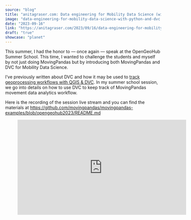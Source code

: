 ```yaml
---
source: "blog"
title: "anitagraser.com: Data engineering for Mobility Data Science (with Python and DVC)"
image: "data-engineering-for-mobility-data-science-with-python-and-dvc."
date: "2023-09-16"
link: "https://anitagraser.com/2023/09/16/data-engineering-for-mobility-data-science-with-python-and-dvc/"
draft: "true"
showcase: "planet"
---
```


<p>This summer, I had the honor to &#8212; once again &#8212; speak at the OpenGeoHub Summer School. This time, I wanted to challenge the students and myself by not just doing MovingPandas but by introducing both MovingPandas and DVC for Mobility Data Science.</p>



<p>I&#8217;ve previously written about DVC and how it may be used to <a href="https://anitagraser.com/2023/02/25/tracking-geoprocessing-workflows-with-qgis-dvc/">track geoprocessing workflows with QGIS &amp; DVC</a>. In my summer school session, we go into details on how to use DVC to keep track of MovingPandas movement data analytics workflow.</p>



<p>Here is the recording of the session live stream and you can find the materials at <a href="https://github.com/movingpandas/movingpandas-examples/blob/opengeohub2023/README.md">https://github.com/movingpandas/movingpandas-examples/blob/opengeohub2023/README.md</a> </p>



<figure class="wp-block-embed is-type-video is-provider-youtube wp-block-embed-youtube wp-embed-aspect-16-9 wp-has-aspect-ratio"><div class="wp-block-embed__wrapper">
<iframe class="youtube-player" width="545" height="307" src="https://www.youtube.com/embed/roPF1oth2Pk?version=3&#038;rel=1&#038;showsearch=0&#038;showinfo=1&#038;iv_load_policy=1&#038;fs=1&#038;hl=en&#038;autohide=2&#038;wmode=transparent" allowfullscreen="true" style="border:0;" sandbox="allow-scripts allow-same-origin allow-popups allow-presentation"></iframe>
</div></figure>
